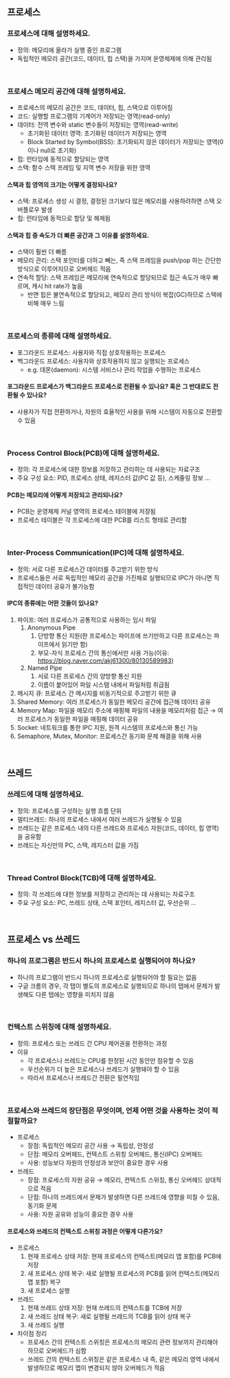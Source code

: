 ## 프로세스

### 프로세스에 대해 설명하세요.
- 정의: 메모리에 올라가 실행 중인 프로그램
- 독립적인 메모리 공간(코드, 데이터, 힙 스택)을 가지며 운영체제에 의해 관리됨

<br>

### 프로세스 메모리 공간에 대해 설명하세요.
- 프로세스의 메모리 공간은 코드, 데이터, 힙, 스택으로 이루어짐
- 코드: 실행할 프로그램의 기계어가 저장되는 영역(read-only)
- 데이터: 전역 변수와 static 변수들이 저장되는 영역(read-write)
    - 초기화된 데이터 영역: 초기화된 데이터가 저장되는 영역
    - Block Started by Symbol(BSS): 초기화되지 않은 데이터가 저장되는 영역(0이나 null로 초기화)
- 힙: 런타임에 동적으로 할당되는 영역
- 스택: 함수 스택 프레임 및 지역 변수 저장을 위한 영역
    
#### 스택과 힙 영역의 크기는 어떻게 결정되나요?
- 스택: 프로세스 생성 시 결정, 결정된 크기보다 많은 메모리를 사용하려하면 스택 오버플로우 발생
- 힙: 런타임에 동적으로 할당 및 해제됨

#### 스택과 힙 중 속도가 더 빠른 공간과 그 이유를 설명하세요.
- 스택이 훨씬 더 빠름
- 메모리 관리: 스택 포인터를 더하고 빼는, 즉 스택 프레임을 push/pop 하는 간단한 방식으로 이루어지므로 오버헤드 적음
- 연속적 할당: 스택 프레임은 메모리에 연속적으로 할당되므로 접근 속도가 매우 빠르며, 캐시 hit rate가 높음
  - 반면 힙은 불연속적으로 할당되고, 메모리 관리 방식이 복잡(GC)하므로 스택에 비해 매우 느림

<br>

### 프로세스의 종류에 대해 설명하세요.
- 포그라운드 프로세스: 사용자와 직접 상호작용하는 프로세스
- 백그라운드 프로세스: 사용자와 상호작용하지 않고 실행되는 프로세스
    - e.g. 데몬(daemon): 시스템 서비스나 관리 작업을 수행하는 프로세스
    
#### 포그라운드 프로세스가 백그라운드 프로세스로 전환될 수 있나요? 혹은 그 반대로도 전환될 수 있나요?
- 사용자가 직접 전환하거나, 자원의 효율적인 사용을 위해 시스템이 자동으로 전환할 수 있음

<br>

### Process Control Block(PCB)에 대해 설명하세요.
- 정의: 각 프로세스에 대한 정보를 저장하고 관리하는 데 사용되는 자료구조
- 주요 구성 요소: PID, 프로세스 상태, 레지스터 값(PC 값 등), 스케줄링 정보 …
    
#### PCB는 메모리에 어떻게 저장되고 관리되나요?
- PCB는 운영체제 커널 영역의 프로세스 테이블에 저장됨
- 프로세스 테이블은 각 프로세스에 대한 PCB를 리스트 형태로 관리함

<br>

### Inter-Process Communication(IPC)에 대해 설명하세요.
- 정의: 서로 다른 프로세스간 데이터를 주고받기 위한 방식
- 프로세스들은 서로 독립적인 메모리 공간을 가진채로 실행되므로 IPC가 아니면 직접적인 데이터 공유가 불가능함
    
#### IPC의 종류에는 어떤 것들이 있나요?
1. 파이프: 여러 프로세스가 공통적으로 사용하는 임시 파일
    1. Anonymous Pipe
        1. 단방향 통신 지원(한 프로세스는 파이프에 쓰기만하고 다른 프로세스는 파이프에서 읽기만 함)
        2. 부모-자식 프로세스 간의 통신에서만 사용 가능(이유: https://blog.naver.com/akj61300/80130589983)
    2. Named Pipe
        1. 서로 다른 프로세스 간의 양방향 통신 지원
        2. 이름이 붙어있어 파일 시스탬 내에서 파일처럼 취급됨
2. 메시지 큐: 프로세스 간 메시지를 비동기적으로 주고받기 위한 큐
3. Shared Memory: 여러 프로세스가 동일한 메모리 공간에 접근해 데이터 공유
4. Memory Map: 파일을 메모리 주소에 매핑해 파일의 내용을 메모리처럼 접근 → 여러 프로세스가 동일한 파일을 매핑해 데이터 공유
5. Socket: 네트워크를 통한 IPC 지원, 원격 시스템의 프로세스와 통신 가능
6. Semaphore, Mutex, Monitor: 프로세스간 동기화 문제 해결을 위해 사용

<br>

## 쓰레드

### 쓰레드에 대해 설명하세요.
- 정의: 프로세스를 구성하는 실행 흐름 단위
- 멀티쓰레드: 하나의 프로세스 내에서 여러 쓰레드가 실행될 수 있음
- 쓰레드는 같은 프로세스 내의 다른 쓰레드와 프로세스 자원(코드, 데이터, 힙 영역)을 공유함
- 쓰레드는 자신만의 PC, 스택, 레지스터 값을 가짐

<br>

### Thread Control Block(TCB)에 대해 설명하세요.
- 정의: 각 쓰레드에 대한 정보를 저장하고 관리하는 데 사용되는 자료구조
- 주요 구성 요소: PC, 쓰레드 상태, 스택 포인터, 레지스터 값, 우선순위 …

<br>

## 프로세스 vs 쓰레드

### 하나의 프로그램은 반드시 하나의 프로세스로 실행되어야 하나요?
- 하나의 프로그램이 반드시 하나의 프로세스로 실행되어야 할 필요는 없음
- 구글 크롬의 경우, 각 탭이 별도의 프로세스로 실행되므로 하나의 탭에서 문제가 발생해도 다른 탭에는 영향을 미치지 않음

<br>

### 컨텍스트 스위칭에 대해 설명하세요.
- 정의: 프로세스 또는 쓰레드 간 CPU 제어권을 전환하는 과정
- 이유
    - 각 프로세스나 쓰레드는 CPU를 한정된 시간 동안만 점유할 수 있음
    - 우선순위가 더 높은 프로세스나 쓰레드가 실행돼야 할 수 있음
    - 따라서 프로세스나 쓰레드간 전환은 필연적임

<br>

### 프로세스와 쓰레드의 장단점은 무엇이며, 언제 어떤 것을 사용하는 것이 적절할까요?
- 프로세스
    - 장점: 독립적인 메모리 공간 사용 → 독립성, 안정성
    - 단점: 메모리 오버헤드, 컨텍스트 스위칭 오버헤드, 통신(IPC) 오버헤드
    - 사용: 성능보다 자원의 안정성과 보안이 중요한 경우 사용
- 쓰레드
    - 장점: 프로세스의 자원 공유 → 메모리, 컨텍스트 스위칭, 통신 오버헤드 상대적으로 적음
    - 단점: 하나의 쓰레드에서 문제가 발생하면 다른 쓰레드에 영향을 미칠 수 있음, 동기화 문제
    - 사용: 자원 공유와 성능이 중요한 경우 사용

#### 프로세스와 쓰레드의 컨텍스트 스위칭 과정은 어떻게 다른가요?
- 프로세스
    1. 현재 프로세스 상태 저장: 현재 프로세스의 컨텍스트(메모리 맵 포함)를 PCB에 저장 
    2. 새 프로세스 상태 복구: 새로 실행될 프로세스의 PCB를 읽어 컨텍스트(메모리 맵 포함) 복구
    3. 새 프로세스 실행
- 쓰레드
    1. 현재 쓰레드 상태 저장: 현재 쓰레드의 컨텍스트를 TCB에 저장
    2. 새 쓰레드 상태 복구: 새로 실행될 쓰레드의 TCB를 읽어 상태 복구
    3. 새 쓰레드 실행
- 차이점 정리
    - 프로세스 간의 컨텍스트 스위칭은 프로세스의 메모리 관련 정보까지 관리해야 하므로 오버헤드가 심함
    - 쓰레드 간의 컨텍스트 스위칭은 같은 프로세스 내 즉, 같은 메모리 영역 내에서 발생하므로 메모리 맵이 변경되지 않아 오버헤드가 적음
